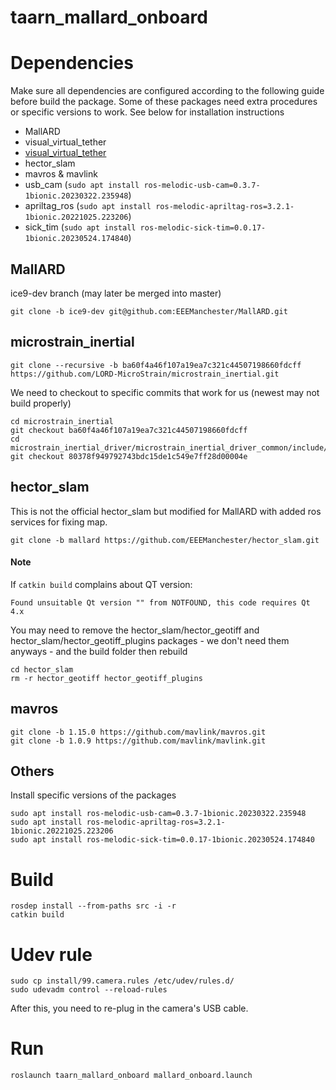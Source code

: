 # taarn_mallard_onboard

# Dependencies

Make sure all dependencies are configured according to the following guide before build the package. Some of these packages need extra procedures or specific versions to work. See below for installation instructions
- MallARD
- visual_virtual_tether
- [visual_virtual_tether](https://github.com/EEEManchester/visual_virtual_tether/tree/main)
- hector_slam
- mavros & mavlink
- usb_cam (`sudo apt install ros-melodic-usb-cam=0.3.7-1bionic.20230322.235948`)
- apriltag_ros (`sudo apt install ros-melodic-apriltag-ros=3.2.1-1bionic.20221025.223206`)
- sick_tim (`sudo apt install ros-melodic-sick-tim=0.0.17-1bionic.20230524.174840`)

## MallARD
ice9-dev branch (may later be merged into master)
```
git clone -b ice9-dev git@github.com:EEEManchester/MallARD.git
```

## microstrain_inertial
```
git clone --recursive -b ba60f4a46f107a19ea7c321c44507198660fdcff https://github.com/LORD-MicroStrain/microstrain_inertial.git
```
We need to checkout to specific commits that work for us (newest may not build properly)
```
cd microstrain_inertial
git checkout ba60f4a46f107a19ea7c321c44507198660fdcff
cd microstrain_inertial_driver/microstrain_inertial_driver_common/include/microstrain_inertial_driver_common
git checkout 80378f949792743bdc15de1c549e7ff28d00004e
```

## hector_slam
This is not the official hector_slam but modified for MallARD with added ros services for fixing map.
```
git clone -b mallard https://github.com/EEEManchester/hector_slam.git
```

#### Note
If `catkin build` complains about QT version:
```
Found unsuitable Qt version "" from NOTFOUND, this code requires Qt 4.x
```
You may need to remove the hector_slam/hector_geotiff and hector_slam/hector_geotiff_plugins packages - we don't need them anyways - and the build folder then rebuild
```
cd hector_slam
rm -r hector_geotiff hector_geotiff_plugins
```

## mavros
```
git clone -b 1.15.0 https://github.com/mavlink/mavros.git
git clone -b 1.0.9 https://github.com/mavlink/mavlink.git
```

## Others
Install specific versions of the packages
```
sudo apt install ros-melodic-usb-cam=0.3.7-1bionic.20230322.235948
sudo apt install ros-melodic-apriltag-ros=3.2.1-1bionic.20221025.223206
sudo apt install ros-melodic-sick-tim=0.0.17-1bionic.20230524.174840
```

# Build
```
rosdep install --from-paths src -i -r
catkin build
```

# Udev rule
```
sudo cp install/99.camera.rules /etc/udev/rules.d/
sudo udevadm control --reload-rules
```
After this, you need to re-plug in the camera's USB cable.

# Run
```
roslaunch taarn_mallard_onboard mallard_onboard.launch
```
